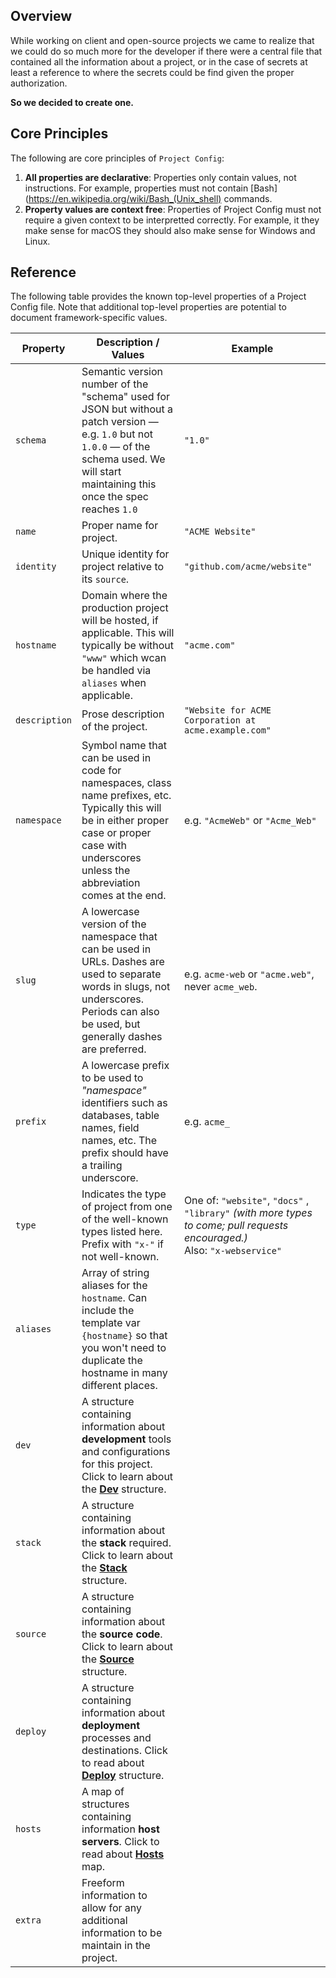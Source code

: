 ## Overview

While working on client and open-source projects we came to realize that we could do so much more for the developer if
there were a central file that contained all the information about a project, or in the case
of secrets at least a reference to where the secrets could be find given the proper authorization.

**So we decided to create one.**

## Core Principles
The following are core principles of `Project Config`:

1. **All properties are declarative**: Properties only contain values, not instructions. For example, properties must not contain [Bash](https://en.wikipedia.org/wiki/Bash_(Unix_shell) commands.
1. **Property values are context free**: Properties of Project Config must not require a given context to be interpretted correctly. For example, it they make sense for macOS they should also make sense for Windows and Linux.

## Reference
The following table provides the known top-level properties of a Project Config file.
Note that additional top-level properties are potential to document framework-specific values.

Property|Description / Values | Example
--------|------------------|-------
`schema`| Semantic version number of the "schema" used for JSON but  without a patch version — e.g. `1.0` but not `1.0.0` — of the schema used. We will start maintaining this once the spec reaches `1.0`| `"1.0"`
`name`| Proper name for project.| `"ACME Website"`
`identity`|Unique identity for project relative to its `source`.|`"github.com/acme/website"`
`hostname`|Domain where the production project will be hosted, if applicable. This will typically be without `"www"` which wcan be handled via `aliases` when applicable.|`"acme.com"`
`description`|Prose description of the project.|`"Website for ACME Corporation at acme.example.com"`
`namespace`|Symbol name that can be used in code for namespaces, class name prefixes, etc. Typically this will be in either proper case or proper case with underscores unless the abbreviation comes at the end.|e.g. `"AcmeWeb"` or  `"Acme_Web"`
`slug`|A lowercase version of the namespace that can be used in URLs. Dashes are used to separate words in slugs, not underscores. Periods can also be used, but generally dashes are preferred. |e.g. `acme-web` or `"acme.web"`,<br>never `acme_web`.
`prefix`|A lowercase prefix to be used to _"namespace"_ identifiers such as databases, table names, field names, etc. The prefix should have a trailing underscore.| e.g. `acme_`
`type`|Indicates the type of project from one of the well-known types listed here. Prefix with `"x-"` if not well-known.|One of: `"website"`, `"docs"` , `"library"` _(with more types to come; pull requests encouraged.)_ <br>Also: `"x-webservice"`
`aliases`|Array of string aliases for the `hostname`.  Can include the template var `{hostname}` so that you won't need to duplicate the hostname in many different places.
`dev`|A structure containing information about **development** tools and configurations for this project. Click to learn about the [**Dev**](Dev.md) structure.
`stack`|A structure containing information about the **stack** required. Click to learn about the [**Stack**](Stack.md) structure.
`source`|A structure containing information about the **source code**. Click to learn about the [**Source**](Source.md) structure.
`deploy`|A structure containing information about **deployment** processes and destinations. Click to read about [**Deploy**](Deploy.md) structure.
`hosts`|A map of structures containing information **host servers**. Click to read about [**Hosts**](Hosts.md) map.
`extra`|Freeform information to allow for any additional information to be maintain in the project.
